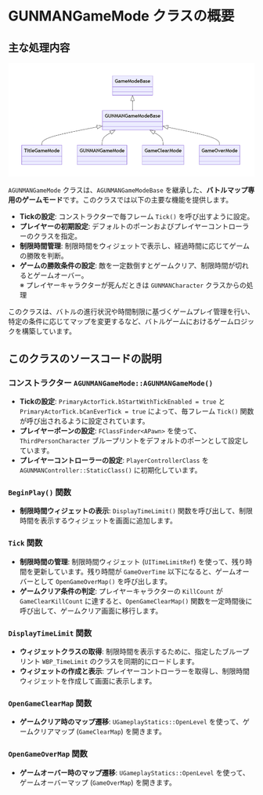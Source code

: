 # GUNMANGameMode クラスの概要

## 主な処理内容

![GameMode_ClassDiagram](Images/GameMode_ClassDiagram.png)  

`AGUNMANGameMode` クラスは、`AGUNMANGameModeBase` を継承した、**バトルマップ専用のゲームモード**です。このクラスでは以下の主要な機能を提供します。

- **Tickの設定**: コンストラクターで毎フレーム `Tick()` を呼び出すように設定。
- **プレイヤーの初期設定**: デフォルトのポーンおよびプレイヤーコントローラーのクラスを指定。
- **制限時間管理**: 制限時間をウィジェットで表示し、経過時間に応じてゲームの勝敗を判断。
- **ゲームの勝敗条件の設定**: 敵を一定数倒すとゲームクリア、制限時間が切れるとゲームオーバー。  
※ プレイヤーキャラクターが死んだときは `GUNMANCharacter` クラスからの処理

このクラスは、バトルの進行状況や時間制限に基づくゲームプレイ管理を行い、特定の条件に応じてマップを変更するなど、バトルゲームにおけるゲームロジックを構築しています。

## このクラスのソースコードの説明

### コンストラクター `AGUNMANGameMode::AGUNMANGameMode()`
- **Tickの設定**: `PrimaryActorTick.bStartWithTickEnabled = true` と `PrimaryActorTick.bCanEverTick = true` によって、毎フレーム `Tick()` 関数が呼び出されるように設定されています。
- **プレイヤーポーンの設定**: `FClassFinder<APawn>` を使って、`ThirdPersonCharacter` ブループリントをデフォルトのポーンとして設定しています。
- **プレイヤーコントローラーの設定**: `PlayerControllerClass` を `AGUNMANController::StaticClass()` に初期化しています。

### `BeginPlay()` 関数
- **制限時間ウィジェットの表示**: `DisplayTimeLimit()` 関数を呼び出して、制限時間を表示するウィジェットを画面に追加します。

### `Tick` 関数
- **制限時間の管理**: 制限時間ウィジェット (`UITimeLimitRef`) を使って、残り時間を更新しています。残り時間が `GameOverTime` 以下になると、ゲームオーバーとして `OpenGameOverMap()` を呼び出します。
- **ゲームクリア条件の判定**: プレイヤーキャラクターの `KillCount` が `GameClearKillCount` に達すると、`OpenGameClearMap()` 関数を一定時間後に呼び出して、ゲームクリア画面に移行します。

### `DisplayTimeLimit` 関数
- **ウィジェットクラスの取得**: 制限時間を表示するために、指定したブループリント `WBP_TimeLimit` のクラスを同期的にロードします。
- **ウィジェットの作成と表示**: プレイヤーコントローラーを取得し、制限時間ウィジェットを作成して画面に表示します。

### `OpenGameClearMap` 関数
- **ゲームクリア時のマップ遷移**: `UGameplayStatics::OpenLevel` を使って、ゲームクリアマップ (`GameClearMap`) を開きます。

### `OpenGameOverMap` 関数
- **ゲームオーバー時のマップ遷移**: `UGameplayStatics::OpenLevel` を使って、ゲームオーバーマップ (`GameOverMap`) を開きます。
